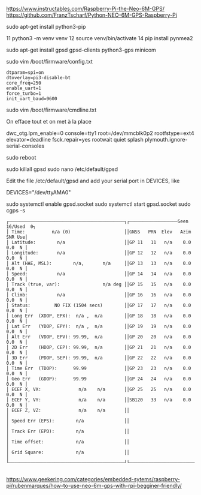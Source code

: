 https://www.instructables.com/Raspberry-Pi-the-Neo-6M-GPS/
https://github.com/FranzTscharf/Python-NEO-6M-GPS-Raspberry-Pi

sudo apt-get install python3-pip

   11  python3 -m venv venv
   12  source venv/bin/activate
   14  pip install pynmea2


   sudo apt-get install gpsd gpsd-clients python3-gps minicom

  sudo vim /boot/firmware/config.txt


```
dtparam=spi=on
dtoverlay=pi3-disable-bt
core_freq=250
enable_uart=1
force_turbo=1
init_uart_baud=9600
```

  sudo vim /boot/firmware/cmdline.txt

On efface tout et on met à la place

dwc_otg.lpm_enable=0 console=tty1 root=/dev/mmcblk0p2 rootfstype=ext4 elevator=deadline fsck.repair=yes rootwait quiet splash plymouth.ignore-serial-consoles


sudo reboot

sudo killall gpsd
sudo nano /etc/default/gpsd

Edit the file /etc/default/gpsd and add your serial port in DEVICES, like

DEVICES="/dev/ttyAMA0"

sudo systemctl enable gpsd.socket
sudo systemctl start gpsd.socket 
sudo cgps -s

```
┌───────────────────────────────────────────┐┌──────────────────Seen 16/Used  0┐
│ Time:          n/a (0)                    ││GNSS   PRN  Elev   Azim   SNR Use│
│ Latitude:        n/a                      ││GP 11   11   n/a    0.0   0.0  N │
│ Longitude:       n/a                      ││GP 12   12   n/a    0.0   0.0  N │
│ Alt (HAE, MSL):        n/a,       n/a     ││GP 13   13   n/a    0.0   0.0  N │
│ Speed:           n/a                      ││GP 14   14   n/a    0.0   0.0  N │
│ Track (true, var):                n/a deg ││GP 15   15   n/a    0.0   0.0  N │
│ Climb:           n/a                      ││GP 16   16   n/a    0.0   0.0  N │
│ Status:         NO FIX (1504 secs)        ││GP 17   17   n/a    0.0   0.0  N │
│ Long Err  (XDOP, EPX):  n/a ,  n/a        ││GP 18   18   n/a    0.0   0.0  N │
│ Lat Err   (YDOP, EPY):  n/a ,  n/a        ││GP 19   19   n/a    0.0   0.0  N │
│ Alt Err   (VDOP, EPV): 99.99,  n/a        ││GP 20   20   n/a    0.0   0.0  N │
│ 2D Err    (HDOP, CEP): 99.99,  n/a        ││GP 21   21   n/a    0.0   0.0  N │
│ 3D Err    (PDOP, SEP): 99.99,  n/a        ││GP 22   22   n/a    0.0   0.0  N │
│ Time Err  (TDOP):      99.99              ││GP 23   23   n/a    0.0   0.0  N │
│ Geo Err   (GDOP):      99.99              ││GP 24   24   n/a    0.0   0.0  N │
│ ECEF X, VX:              n/a    n/a       ││GP 25   25   n/a    0.0   0.0  N │
│ ECEF Y, VY:              n/a    n/a       ││SB120   33   n/a    0.0   0.0  N │
│ ECEF Z, VZ:              n/a    n/a       ││                                 │
│ Speed Err (EPS):        n/a               ││                                 │
│ Track Err (EPD):        n/a               ││                                 │
│ Time offset:            n/a               ││                                 │
│ Grid Square:            n/a               ││                                 │
└───────────────────────────────────────────┘└─────────────────────────────────┘


```

https://www.geekering.com/categories/embedded-sytems/raspberry-pi/rubenmarques/how-to-use-neo-6m-gps-with-rpi-begginer-friendly/